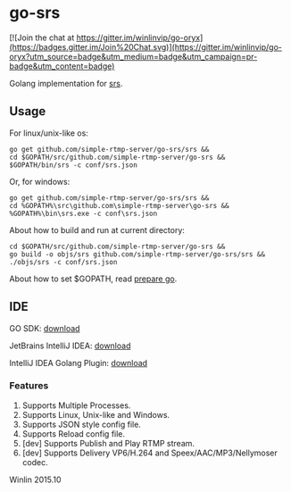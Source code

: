 # go-srs

[![Join the chat at https://gitter.im/winlinvip/go-oryx](https://badges.gitter.im/Join%20Chat.svg)](https://gitter.im/winlinvip/go-oryx?utm_source=badge&utm_medium=badge&utm_campaign=pr-badge&utm_content=badge)

Golang implementation for [srs][srs].

## Usage

For linux/unix-like os:

```
go get github.com/simple-rtmp-server/go-srs/srs &&
cd $GOPATH/src/github.com/simple-rtmp-server/go-srs &&
$GOPATH/bin/srs -c conf/srs.json
```

Or, for windows:

```
go get github.com/simple-rtmp-server/go-srs/srs &&
cd %GOPATH%\src\github.com\simple-rtmp-server\go-srs &&
%GOPATH%\bin\srs.exe -c conf\srs.json
```

About how to build and run at current directory:

```
cd $GOPATH/src/github.com/simple-rtmp-server/go-srs &&
go build -o objs/srs github.com/simple-rtmp-server/go-srs/srs &&
./objs/srs -c conf/srs.json
```

About how to set $GOPATH, read [prepare go][go-prepare].

## IDE

GO SDK: [download][go-download]

JetBrains IntelliJ IDEA: [download][go-ide]

IntelliJ IDEA Golang Plugin: [download][go-ide-plugin]

### Features

1. Supports Multiple Processes.
1. Supports Linux, Unix-like and Windows.
1. Supports JSON style config file.
1. Supports Reload config file.
1. [dev] Supports Publish and Play RTMP stream.
1. [dev] Supports Delivery VP6/H.264 and Speex/AAC/MP3/Nellymoser codec.

Winlin 2015.10

[srs]: https://github.com/simple-rtmp-server/srs

[go-download]: http://www.golangtc.com/download
[go-prepare]: http://blog.csdn.net/win_lin/article/details/40618671
[go-ide]: http://www.jetbrains.com/idea/download
[go-ide-plugin]: https://github.com/go-lang-plugin-org/go-lang-idea-plugin
